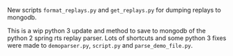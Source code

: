 New scripts `format_replays.py` and `get_replays.py` for dumping replays to mongodb. 

This is a wip python 3 update and method to save to mongodb of the python 2 spring rts replay parser. Lots of shortcuts and some python 3 fixes were made to `demoparser.py`, `script.py` and `parse_demo_file.py`.

